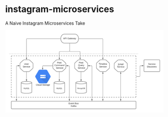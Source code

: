 # instagram-microservices
A Naive Instagram Microservices Take

<div align="center">
    <img src="meta/architecture overview.png" alt="architecture overview" />
</div>

